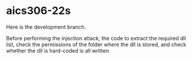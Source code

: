 # aics306-22s
Here is the development branch.

Before performing the injection attack, the code to extract the required dll list, check the permissions of the folder where the dll is stored, and check whether the dll is hard-coded is all written.